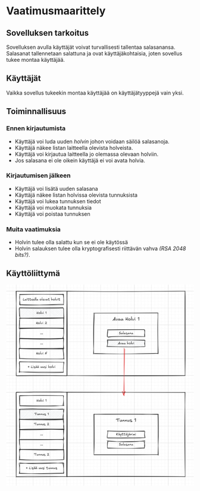 # Vaatimusmaarittely

## Sovelluksen tarkoitus

Sovelluksen avulla käyttäjät voivat turvallisesti tallentaa salasanansa. Salasanat tallennetaan salattuna ja ovat käyttäjäkohtaisia, joten sovellus tukee montaa käyttäjää.

## Käyttäjät

Vaikka sovellus tukeekin montaa käyttäjää on käyttäjätyyppejä vain yksi.

## Toiminnallisuus

### Ennen kirjautumista
- Käyttäjä voi luda uuden *holvin* johon voidaan säilöä salasanoja.
- Käyttäjä näkee listan laitteella olevista holveista.
- Käyttäjä voi kirjautua laitteella jo olemassa olevaan holviin.
- Jos salasana ei ole oikein käyttäjä ei voi avata holvia.

### Kirjautumisen jälkeen
- Käyttäjä voi lisätä uuden salasana
- Käyttäjä näkee listan holvissa olevista tunnuksista
- Käyttäjä voi lukea tunnuksen tiedot
- Käyttäjä voi muokata tunnuksia
- Käyttäjä voi poistaa tunnuksen

### Muita vaatimuksia
- Holvin tulee olla salattu kun se ei ole käytössä
- Holvin salauksen tulee olla kryptografisesti riittävän vahva *(RSA 2048 bits?)*.

## Käyttöliittymä
![](https://github.com/antoKeinanen/ohjelmistotekniikka-harjoitus/blob/main/dokumentaatio/media/K%C3%A4ytt%C3%B6liittym%C3%A4.png?raw=true)